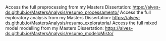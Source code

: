 Access the full preprocessing from my Masters Dissertation: https://alves-ds.github.io/MastersAnalysis/resumo_processamento/
Access the full exploratory analysis from my Masters Dissertation: https://alves-ds.github.io/MastersAnalysis/resumo_exploratoria/
Access the full mixed model modelling from my Masters Dissertation: https://alves-ds.github.io/MastersAnalysis/resumo_modeloMisto/
